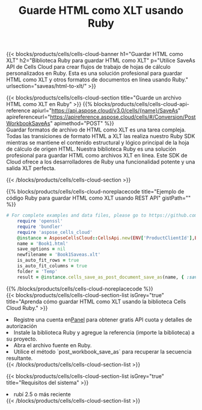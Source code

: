 ﻿---
title:  Guarde HTML como XLT usando Ruby
description:  Utilizando Aspose.Cells Cloud SDK para Ruby para guardar el archivo de formato HTML como archivo de formato XLT.
kwords: Excel, Save HTML as XLT, REST, Ruby
howto: How to save HTML as XLT using Aspose.Cells Cloud Ruby library.
---
{{< blocks/products/cells/cells-cloud-banner h1="Guardar HTML como XLT" h2="Biblioteca Ruby para guardar HTML como XLT" p="Utilice SaveAs API de Cells Cloud para crear flujos de trabajo de hojas de cálculo personalizados en Ruby. Esta es una solución profesional para guardar HTML como XLT y otros formatos de documentos en línea usando Ruby." urlsection="saveas/html-to-xlt/" >}}

{{< blocks/products/cells/cells-cloud-section title="Guarde un archivo HTML como XLT en Ruby" >}}
{{% blocks/products/cells/cells-cloud-api-reference apiurl="https://api.aspose.cloud/v3.0/cells/{name}/SaveAs" apireferenceurl="https://apireference.aspose.cloud/cells/#/Conversion/PostWorkbookSaveAs" apimethod="POST" %}}
<br/>
Guardar formatos de archivo de HTML como XLT es una tarea compleja. Todas las transiciones de formato HTML a XLT las realiza nuestro Ruby SDK mientras se mantiene el contenido estructural y lógico principal de la hoja de cálculo de origen HTML. Nuestra biblioteca Ruby es una solución profesional para guardar HTML como archivos XLT en línea. Este SDK de Cloud ofrece a los desarrolladores de Ruby una funcionalidad potente y una salida XLT perfecta.

{{< /blocks/products/cells/cells-cloud-section >}}

{{% blocks/products/cells/cells-cloud-noreplacecode title="Ejemplo de código Ruby para guardar HTML como XLT usando REST API" gistPath="" %}}
  
```ruby
# For complete examples and data files, please go to https://github.com/aspose-cells-cloud/aspose-cells-cloud-ruby/
    require 'openssl'
    require 'bundler'
    require 'aspose_cells_cloud'
    @instance = AsposeCellsCloud::CellsApi.new(ENV['ProductClientId'],ENV['ProductClientSecret'])
    name = 'Book1.html'
    save_options = nil
    newfilename = 'Book1Saveas.xlt'
    is_auto_fit_rows = true
    is_auto_fit_columns = true
    folder = 'Temp'
    result = @instance.cells_save_as_post_document_save_as(name, { :save_options=>save_options, :newfilename=>(folder+"/"+newfilename), :is_auto_fit_rows=>is_auto_fit_rows, :is_auto_fit_columns=>is_auto_fit_columns, :folder=>folder})
```
  
{{% /blocks/products/cells/cells-cloud-noreplacecode %}}
<br/>
{{< blocks/products/cells/cells-cloud-section-list isGrey="true" title="Aprenda cómo guardar HTML como XLT usando la biblioteca Cells Cloud Ruby." >}}
<li> Registre una cuenta en<a href="https://dashboard.aspose.cloud/">Panel</a> para obtener gratis API cuota y detalles de autorización</li>
<li>Instale la biblioteca Ruby y agregue la referencia (importe la biblioteca) a su proyecto.</li>
<li>Abra el archivo fuente en Ruby.</li>
<li>Utilice el método `post_workbook_save_as` para recuperar la secuencia resultante.</li>
{{< /blocks/products/cells/cells-cloud-section-list >}}

{{< blocks/products/cells/cells-cloud-section-list isGrey="true" title="Requisitos del sistema" >}}
<li>rubí 2.5 o más reciente</li>
{{< /blocks/products/cells/cells-cloud-section-list >}}
